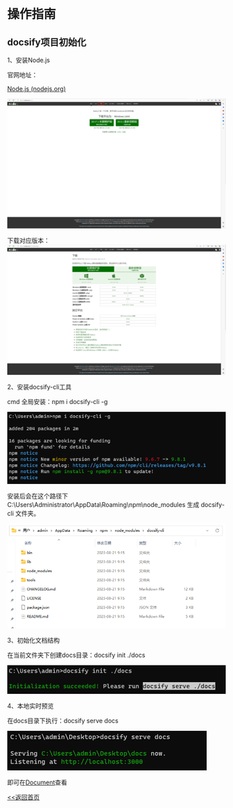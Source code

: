 # 操作指南

## docsify项目初始化

1、安装Node.js

官网地址：

[Node.js (nodejs.org)](https://nodejs.org/zh-cn)

![nodejs-net](pictures/nodejs-net.png)



下载对应版本：![nodejs-download](pictures/nodejs-download.png)

2、安装docsify-cli工具

cmd 全局安装：npm i docsify-cli -g

![docsify-cli-download](pictures/docsify-cli-download.png)

安装后会在这个路径下 C:\Users\Administrator\AppData\Roaming\npm\node_modules 生成 docsify-cli 文件夹。

![docsify-cli-directory](pictures/docsify-cli-directory.png)

3、初始化文档结构

在当前文件夹下创建docs目录：docsify init ./docs

![docs-init](pictures/docs-init.png)



4、本地实时预览

在docs目录下执行：docsify serve docs

![docs-server](pictures/docs-server.png)

即可在[Document](http://localhost:3000/#/)查看



[<<返回首页](README)